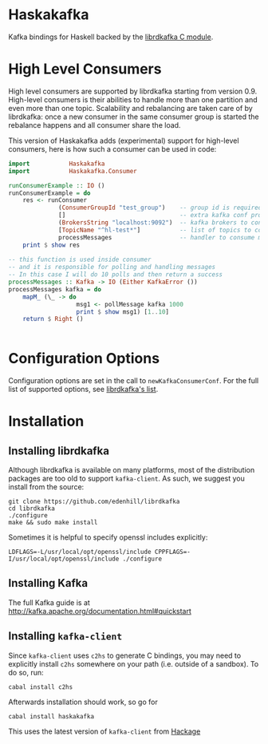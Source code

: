 # Haskakafka 

Kafka bindings for Haskell backed by the 
[librdkafka C module](https://github.com/edenhill/librdkafka).

# High Level Consumers
High level consumers are supported by librdkafka starting from version 0.9.  
High-level consumers is their abilities to handle more than one partition and even more than one topic. 
Scalability and rebalancing are taken care of by librdkafka: once a new consumer in the same 
consumer group is started the rebalance happens and all consumer share the load.

This version of Haskakafka adds (experimental) support for high-level consumers, 
here is how such a consumer can be used in code:

```Haskell
import           Haskakafka
import           Haskakafka.Consumer

runConsumerExample :: IO ()
runConsumerExample = do
    res <- runConsumer
              (ConsumerGroupId "test_group")    -- group id is required
              []                                -- extra kafka conf properties
              (BrokersString "localhost:9092")  -- kafka brokers to connect to
              [TopicName "^hl-test*"]           -- list of topics to consume, supporting regex
              processMessages                   -- handler to consume messages
    print $ show res
    
-- this function is used inside consumer 
-- and it is responsible for polling and handling messages
-- In this case I will do 10 polls and then return a success
processMessages :: Kafka -> IO (Either KafkaError ())
processMessages kafka = do
    mapM_ (\_ -> do
                   msg1 <- pollMessage kafka 1000
                   print $ show msg1) [1..10]
    return $ Right ()
    
```

# Configuration Options
Configuration options are set in the call to `newKafkaConsumerConf`. For
the full list of supported options, see 
[librdkafka's list](https://github.com/edenhill/librdkafka/blob/master/CONFIGURATION.md).

# Installation

## Installing librdkafka

Although librdkafka is available on many platforms, most of
the distribution packages are too old to support `kafka-client`.
As such, we suggest you install from the source:

    git clone https://github.com/edenhill/librdkafka
    cd librdkafka
    ./configure
    make && sudo make install

Sometimes it is helpful to specify openssl includes explicitly:

    LDFLAGS=-L/usr/local/opt/openssl/include CPPFLAGS=-I/usr/local/opt/openssl/include ./configure

## Installing Kafka

The full Kafka guide is at http://kafka.apache.org/documentation.html#quickstart

## Installing `kafka-client`

Since `kafka-client` uses `c2hs` to generate C bindings, you may need to 
explicitly install `c2hs` somewhere on your path (i.e. outside of a sandbox).
To do so, run:
    
    cabal install c2hs

Afterwards installation should work, so go for

    cabal install haskakafka

This uses the latest version of `kafka-client` from [Hackage](http://hackage.haskell.org/package/kafka-client)
